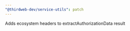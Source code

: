 ```yaml
---
"@thirdweb-dev/service-utils": patch
---
```


Adds ecosystem headers to extractAuthorizationData result
